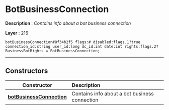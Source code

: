 # BotBusinessConnection

**Description** : *Contains info about a bot business connection*

**Layer** : 216

```tl
botBusinessConnection#8f34b2f5 flags:# disabled:flags.1?true connection_id:string user_id:long dc_id:int date:int rights:flags.2?BusinessBotRights = BotBusinessConnection;
```

---

## Constructors

| Constructor | Description |
| :---: | :--- |
| [**botBusinessConnection**](constructor/botBusinessConnection) | Contains info about a bot business connection |